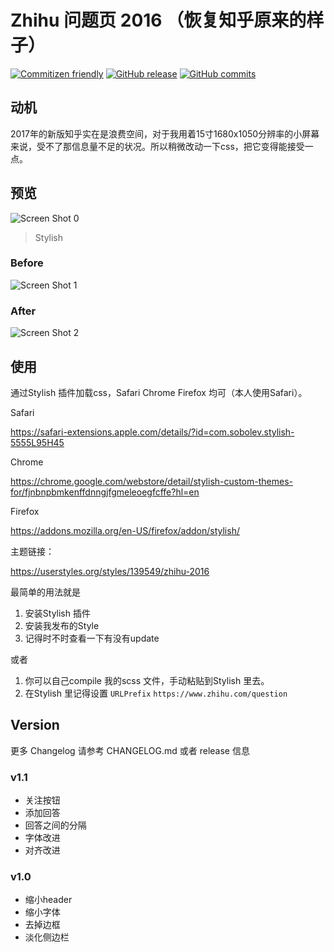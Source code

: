 # Zhihu 问题页 2016 （恢复知乎原来的样子）

[![Commitizen friendly](https://img.shields.io/badge/commitizen-friendly-brightgreen.svg)](http://commitizen.github.io/cz-cli/)
[![GitHub release](https://img.shields.io/github/release/winddweb/zhihu-css.svg)](https://github.com/winddweb/zhihu-css/releases)
[![GitHub commits](https://img.shields.io/github/commits-since/winddweb/zhihu-css/v1.1.2.svg)]()

## 动机

2017年的新版知乎实在是浪费空间，对于我用着15寸1680x1050分辨率的小屏幕来说，受不了那信息量不足的状况。所以稍微改动一下css，把它变得能接受一点。

## 预览

![Screen Shot 0](https://cloud.githubusercontent.com/assets/1504159/24578621/df7ff9fa-1698-11e7-8feb-a6d01d89f669.png)
> Stylish

### Before
![Screen Shot 1](https://cloud.githubusercontent.com/assets/1504159/24578622/e2717e4a-1698-11e7-9a39-cd595a2b2b5d.png)

### After
![Screen Shot 2](https://cloud.githubusercontent.com/assets/1504159/24578624/e534333e-1698-11e7-9550-d8ee4b32aeaa.png)

## 使用

通过Stylish 插件加载css，Safari Chrome Firefox 均可（本人使用Safari）。

Safari

https://safari-extensions.apple.com/details/?id=com.sobolev.stylish-5555L95H45

Chrome

https://chrome.google.com/webstore/detail/stylish-custom-themes-for/fjnbnpbmkenffdnngjfgmeleoegfcffe?hl=en

Firefox

https://addons.mozilla.org/en-US/firefox/addon/stylish/

主题链接：

https://userstyles.org/styles/139549/zhihu-2016


最简单的用法就是

1. 安装Stylish 插件
2. 安装我发布的Style
3. 记得时不时查看一下有没有update

或者

1. 你可以自己compile 我的scss 文件，手动粘贴到Stylish 里去。
2. 在Stylish 里记得设置 `URLPrefix`  `https://www.zhihu.com/question`

## Version

更多 Changelog 请参考 CHANGELOG.md 或者 release 信息

### v1.1
* 关注按钮
* 添加回答
* 回答之间的分隔
* 字体改进
* 对齐改进

### v1.0

* 缩小header
* 缩小字体
* 去掉边框
* 淡化侧边栏

[CHANGELOG]: ./CHANGELOG.md
[version-badge]: https://img.shields.io/badge/version-1.1.1-blue.svg


